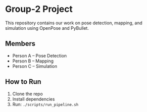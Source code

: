 # Group-2 Project

This repository contains our work on pose detection, mapping, and simulation using OpenPose and PyBullet.

## Members
- Person A – Pose Detection
- Person B – Mapping
- Person C – Simulation

## How to Run
1. Clone the repo
2. Install dependencies
3. Run: `./scripts/run_pipeline.sh`

